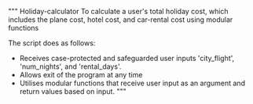 """
Holiday-calculator
To calculate a user's total holiday cost, which includes the plane cost, hotel cost, and car-rental cost using modular functions

The script does as follows:
- Receives case-protected and safeguarded user inputs 'city_flight', 'num_nights', and 'rental_days'.
- Allows exit of the program at any time
- Utilises modular functions that receive user input as an argument and return values based on input.
"""
